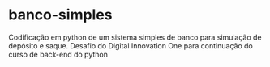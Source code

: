 # banco-simples
Codificação em python de um sistema simples de banco para simulação de depósito e saque. Desafio do Digital Innovation One para continuação do curso de back-end do python
